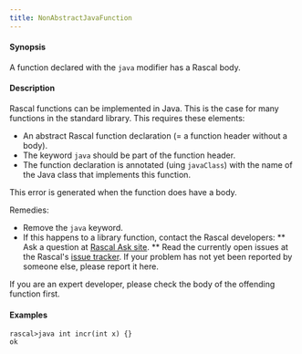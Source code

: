 ```yaml
---
title: NonAbstractJavaFunction
---
```


#### Synopsis

A function declared with the `java` modifier has a Rascal body.

#### Description

Rascal functions can be implemented in Java. This is the case for many functions in the standard library.
This requires these elements:

*  An abstract Rascal function declaration (= a function header without a body).
*  The keyword `java` should be part of the function header.
*  The function declaration is annotated (uing `javaClass`) with the name of the Java class that implements this function.


This error is generated when the function does have a body.

Remedies:

*  Remove the `java` keyword.
*  If this happens to a library function, contact the Rascal developers:
**  Ask a question at [Rascal Ask site](http://ask.rascal-mpl.org/questions/).
**  Read the currently open issues at the Rascal's [issue tracker](https://github.com/cwi-swat/rascal/issues?state=open). If your problem has not yet been reported by someone else, please report it here.


If you are an expert developer, please check the body of the offending function first.

#### Examples


```rascal-shell ,error
rascal>java int incr(int x) {}
ok
```


